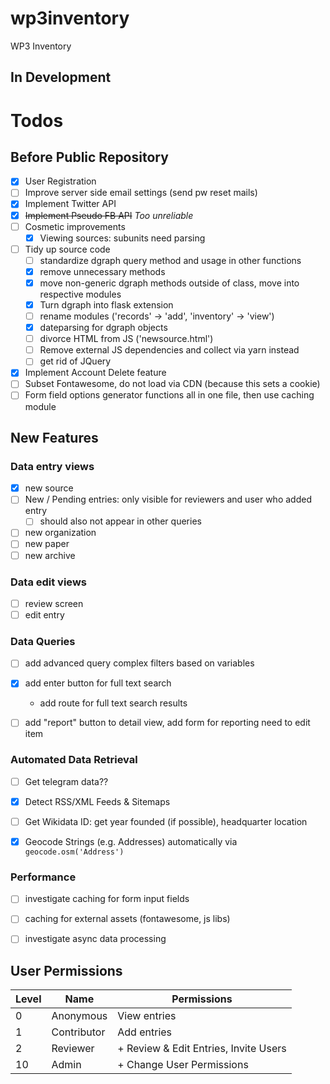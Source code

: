 # wp3inventory
WP3 Inventory

## In Development

# Todos

## Before Public Repository

- [x] User Registration
- [ ] Improve server side email settings (send pw reset mails)
- [x] Implement Twitter API
- [x] ~~Implement Pseudo FB API~~ *Too unreliable*
- [ ] Cosmetic improvements
  - [x] Viewing sources: subunits need parsing
- [ ] Tidy up source code
  - [ ] standardize dgraph query method and usage in other functions
  - [x] remove unnecessary methods
  - [x] move non-generic dgraph methods outside of class, move into respective modules
  - [x] Turn dgraph into flask extension
  - [ ] rename modules ('records' -> 'add', 'inventory' -> 'view')
  - [x] dateparsing for dgraph objects
  - [ ] divorce HTML from JS ('newsource.html')
  - [ ] Remove external JS dependencies and collect via yarn instead
  - [ ] get rid of JQuery
- [x] Implement Account Delete feature
- [ ] Subset Fontawesome, do not load via CDN (because this sets a cookie)
- [ ] Form field options generator functions all in one file, then use caching module

## New Features


### Data entry views
- [x] new source
- [ ] New / Pending entries: only visible for reviewers and user who added entry
  - [ ] should also not appear in other queries
- [ ] new organization
- [ ] new paper
- [ ] new archive

### Data edit views

- [ ] review screen
- [ ] edit entry

### Data Queries

- [ ] add advanced query complex filters based on variables
- [x] add enter button for full text search
  - add route for full text search results
- [ ] add "report" button to detail view, add form for reporting need to edit item


### Automated Data Retrieval
- [ ] Get telegram data??
- [x] Detect RSS/XML Feeds & Sitemaps
- [ ] Get Wikidata ID: get year founded (if possible), headquarter location
- [x] Geocode Strings (e.g. Addresses) automatically via `geocode.osm('Address')`


### Performance

- [ ] investigate caching for form input fields
- [ ] caching for external assets (fontawesome, js libs)
- [ ] investigate async data processing



## User Permissions

Level | Name | Permissions
------|------|------------
0     | Anonymous | View entries
1     | Contributor  | Add entries
2     | Reviewer | + Review & Edit Entries, Invite Users
10    | Admin   | + Change User Permissions 

